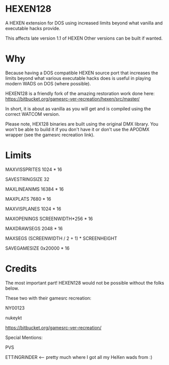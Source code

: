 # HEXEN128
A HEXEN extension for DOS using increased limits beyond what vanilla and executable hacks provide.

This affects late version 1.1 of HEXEN Other versions can be built if wanted.

# Why
Because having a DOS compatible HEXEN source port that increases the limits beyond what various executable hacks does is useful in playing modern WADS on DOS (where possible).

HEXEN128 is a friendly fork of the amazing restoration work done here:
https://bitbucket.org/gamesrc-ver-recreation/hexen/src/master/

In short, it is about as vanilla as you will get and is compiled using the correct WATCOM version.

Please note, HEX128 binaries are built using the original DMX library.  You won't be able to build it if you don't have it or don't use the APODMX wrapper (see the gamesrc recreation link).

# Limits
MAXVISSPRITES    1024 * 16

SAVESTRINGSIZE 32

MAXLINEANIMS        16384 * 16

MAXPLATS    7680 * 16

MAXVISPLANES    1024 * 16

MAXOPENINGS        SCREENWIDTH*256 * 16

MAXDRAWSEGS        2048 * 16

MAXSEGS (SCREENWIDTH / 2 + 1) * SCREENHEIGHT

SAVEGAMESIZE 0x20000 * 16

# Credits

The most important part!  HEXEN128 would not be possible without the folks below.

These two with their gamesrc recreation:

NY00123

nukeykt

https://bitbucket.org/gamesrc-ver-recreation/

Special Mentions:

PVS

ETTiNGRiNDER <-- pretty much where I got all my HeXen wads from :)
